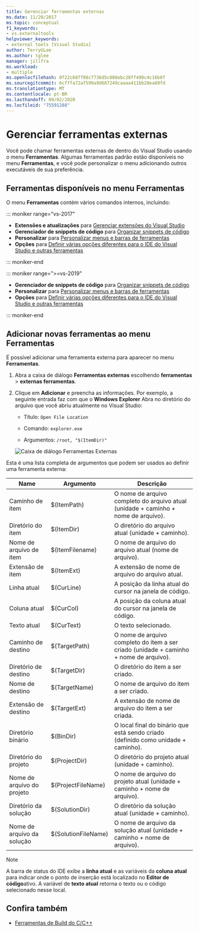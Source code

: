 ```yaml
---
title: Gerenciar ferramentas externas
ms.date: 11/20/2017
ms.topic: conceptual
f1_keywords:
- vs.externaltools
helpviewer_keywords:
- external tools [Visual Studio]
author: TerryGLee
ms.author: tglee
manager: jillfra
ms.workload:
- multiple
ms.openlocfilehash: 0f22c687f88c7736d5c088ebc28ff490c4c16b8f
ms.sourcegitcommit: 6cfffa72af599a9d667249caaaa411bb28ea69fd
ms.translationtype: MT
ms.contentlocale: pt-BR
ms.lasthandoff: 09/02/2020
ms.locfileid: "75591288"
---
```

# <a name="manage-external-tools"></a>Gerenciar ferramentas externas

Você pode chamar ferramentas externas de dentro do Visual Studio usando o menu **Ferramentas**. Algumas ferramentas padrão estão disponíveis no menu **Ferramentas**, e você pode personalizar o menu adicionando outros executáveis de sua preferência.

## <a name="tools-available-on-the-tools-menu"></a>Ferramentas disponíveis no menu Ferramentas

O menu **Ferramentas** contém vários comandos internos, incluindo:

::: moniker range="vs-2017"

* **Extensões e atualizações** para [Gerenciar extensões do Visual Studio](finding-and-using-visual-studio-extensions.md)
* **Gerenciador de snippets de código** para [Organizar snippets de código](code-snippets.md)
* **Personalizar** para [Personalizar menus e barras de ferramentas](how-to-customize-menus-and-toolbars-in-visual-studio.md)
* **Opções** para [Definir várias opções diferentes para o IDE do Visual Studio e outras ferramentas](reference/options-dialog-box-visual-studio.md)

::: moniker-end

::: moniker range=">=vs-2019"

* **Gerenciador de snippets de código** para [Organizar snippets de código](code-snippets.md)
* **Personalizar** para [Personalizar menus e barras de ferramentas](how-to-customize-menus-and-toolbars-in-visual-studio.md)
* **Opções** para [Definir várias opções diferentes para o IDE do Visual Studio e outras ferramentas](reference/options-dialog-box-visual-studio.md)

::: moniker-end

## <a name="add-new-tools-to-the-tools-menu"></a>Adicionar novas ferramentas ao menu Ferramentas

É possível adicionar uma ferramenta externa para aparecer no menu **Ferramentas**.

1. Abra a caixa de diálogo **Ferramentas externas** escolhendo **ferramentas**  >  **externas ferramentas**.

1. Clique em **Adicionar** e preencha as informações. Por exemplo, a seguinte entrada faz com que o **Windows Explorer** Abra no diretório do arquivo que você abriu atualmente no Visual Studio:

   * Título: `Open File Location`

   * Comando: `explorer.exe`

   * Argumentos: `/root, "$(ItemDir)"`

   ![Caixa de diálogo Ferramentas Externas](media/external-tools-dialog.png)

Esta é uma lista completa de argumentos que podem ser usados ao definir uma ferramenta externa:

|Name|Argumento|Descrição|
|----------|--------------|-----------------|
|Caminho de item|$(ItemPath)|O nome de arquivo completo do arquivo atual (unidade + caminho + nome de arquivo).|
|Diretório do item|$(ItemDir)|O diretório do arquivo atual (unidade + caminho).|
|Nome de arquivo de item|$(ItemFilename)|O nome de arquivo do arquivo atual (nome de arquivo).|
|Extensão de item|$(ItemExt)|A extensão de nome de arquivo do arquivo atual.|
|Linha atual|$(CurLine)|A posição da linha atual do cursor na janela de código.|
|Coluna atual|$(CurCol)|A posição da coluna atual do cursor na janela de código.|
|Texto atual|$(CurText)|O texto selecionado.|
|Caminho de destino|$(TargetPath)|O nome de arquivo completo do item a ser criado (unidade + caminho + nome de arquivo).|
|Diretório de destino|$(TargetDir)|O diretório do item a ser criado.|
|Nome de destino|$(TargetName)|O nome de arquivo do item a ser criado.|
|Extensão de destino|$(TargetExt)|A extensão de nome de arquivo do item a ser criada.|
|Diretório binário|$(BinDir)|O local final do binário que está sendo criado (definido como unidade + caminho).|
|Diretório do projeto|$(ProjectDir)|O diretório do projeto atual (unidade + caminho).|
|Nome de arquivo do projeto|$(ProjectFileName)|O nome de arquivo do projeto atual (unidade + caminho + nome de arquivo).|
|Diretório da solução|$(SolutionDir)|O diretório da solução atual (unidade + caminho).|
|Nome de arquivo da solução|$(SolutionFileName)|O nome de arquivo da solução atual (unidade + caminho + nome de arquivo).|

> [!NOTE]
> A barra de status do IDE exibe a **linha atual** e as variáveis da **coluna atual** para indicar onde o ponto de inserção está localizado no **Editor de código**ativo. A variável de **texto atual** retorna o texto ou o código selecionado nesse local.

## <a name="see-also"></a>Confira também

- [Ferramentas de Build do C/C++](/cpp/build/reference/c-cpp-build-tools)
